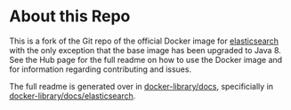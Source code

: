 # About this Repo

This is a fork of the Git repo of the official Docker image for [elasticsearch](https://registry.hub.docker.com/_/elasticsearch/) with the only exception that the base image has been upgraded to Java 8. See the
Hub page for the full readme on how to use the Docker image and for information
regarding contributing and issues.

The full readme is generated over in [docker-library/docs](https://github.com/docker-library/docs),
specificially in [docker-library/docs/elasticsearch](https://github.com/docker-library/docs/tree/master/elasticsearch).
